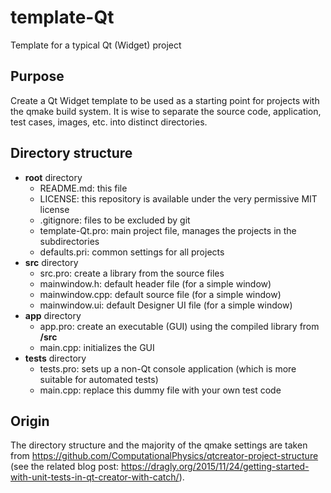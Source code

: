 # template-Qt
Template for a typical Qt (Widget) project


## Purpose
Create a Qt Widget template to be used as a starting point for projects with the qmake build system. It is wise to separate the source code, application, test cases, images, etc. into distinct directories.

## Directory structure
- **root** directory
   - README.md: this file
   - LICENSE: this repository is available under the very permissive MIT license
   - .gitignore: files to be excluded by git
   - template-Qt.pro: main project file, manages the projects in the subdirectories
   - defaults.pri: common settings for all projects
- **src** directory
   - src.pro: create a library from the source files
   - mainwindow.h: default header file (for a simple window)
   - mainwindow.cpp: default source file (for a simple window)
   - mainwindow.ui: default Designer UI file (for a simple window)
- **app** directory
   - app.pro: create an executable (GUI) using the compiled library from **/src**
   - main.cpp: initializes the GUI
- **tests** directory
   - tests.pro: sets up a non-Qt console application (which is more suitable for automated tests)
   - main.cpp: replace this dummy file with your own test code

## Origin
The directory structure and the majority of the qmake settings are taken from https://github.com/ComputationalPhysics/qtcreator-project-structure (see the related blog post: https://dragly.org/2015/11/24/getting-started-with-unit-tests-in-qt-creator-with-catch/).
